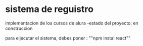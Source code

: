 <h1> sistema de reguistro</h1>
implementacion de los cursos de alura 
-estado del proyecto: en construccion

para eljecutar el sistema, debes poner :
""npm instal react""
